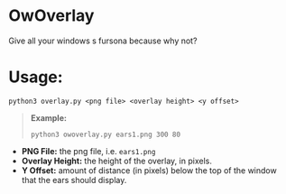 # OwOverlay
Give all your windows s fursona because why not?
# Usage:
`python3 overlay.py <png file> <overlay height> <y offset>`
> **Example:**
> 
> `python3 owoverlay.py ears1.png 300 80`

- **PNG File:** the png file, i.e. `ears1.png`
- **Overlay Height:** the height of the overlay, in pixels.
- **Y Offset:** amount of distance (in pixels) below the top of the window that the ears should display.